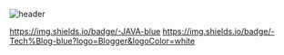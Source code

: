 <!-- 헤더 -->
![header](https://capsule-render.vercel.app/api?type=rounded&color=FFD73C&height=300&section=header&text=hihi&fontSize=90)

<!-- 뱃지 -->
https://img.shields.io/badge/-JAVA-blue
https://img.shields.io/badge/-Tech%Blog-blue?logo=Blogger&logoColor=white


<!--
**LEEYEJI501/LEEYEJI501** is a ✨ _special_ ✨ repository because its `README.md` (this file) appears on your GitHub profile.

Here are some ideas to get you started:

- 🔭 I’m currently working on ...
- 🌱 I’m currently learning ...
- 👯 I’m looking to collaborate on ...
- 🤔 I’m looking for help with ...
- 💬 Ask me about ...
- 📫 How to reach me: ...
- 😄 Pronouns: ...
- ⚡ Fun fact: ...
-->
